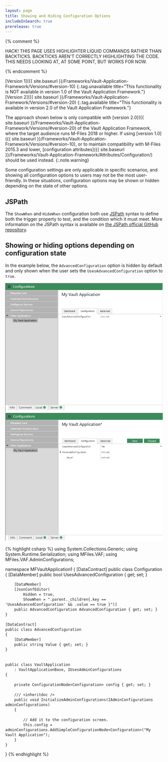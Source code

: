 ```yaml
---
layout: page
title: Showing and Hiding Configuration Options
includeInSearch: true
prerelease: true
---
```


{% comment %}

HACK!
THIS PAGE USES HIGHLIGHTER LIQUID COMMANDS RATHER THAN BACKTICKS.
BACKTICKS AREN'T CORRECTLY HIGHLIGHTING THE CODE.
THIS NEEDS LOOKING AT, AT SOME POINT, BUT WORKS FOR NOW.

{% endcomment %}

[Version 1]({{ site.baseurl }}/Frameworks/Vault-Application-Framework/Versions/#version-10)
{:.tag.unavailable title="This functionality is NOT available in version 1.0 of the Vault Application Framework."}
[Version 2]({{ site.baseurl }}/Frameworks/Vault-Application-Framework/Versions/#version-20)
{:.tag.available title="This functionality is available in version 2.0 of the Vault Application Framework."}

The approach shown below is only compatible with [version 2.0]({{ site.baseurl }}/Frameworks/Vault-Application-Framework/Versions/#version-20) of the Vault Application Framework, where the target audience runs M-Files 2018 or higher.  If using [version 1.0]({{ site.baseurl }}/Frameworks/Vault-Application-Framework/Versions/#version-10), or to maintain compatibility with M-Files 2015.3 and lower, [configuration attributes]({{ site.baseurl }}/Frameworks/Vault-Application-Framework/Attributes/Configuration/) should be used instead.
{:.note.warning}

Some configuration settings are only applicable in specific scenarios, and showing all configuration options to users may not be the most user-friendly.  In these situations, configuration options may be shown or hidden depending on the state of other options.

## JSPath

The `ShowWhen` and `HideWhen` configuration both use [JSPath](https://github.com/dfilatov/jspath) syntax to define both the trigger property to test, and the condition which it must meet.  More information on the JSPath syntax is available on [the JSPath official GitHub repository](https://github.com/dfilatov/jspath).

## Showing or hiding options depending on configuration state

In the example below, the `AdvancedConfiguration` option is hidden by default and only shown when the user sets the `UsesAdvancedConfiguration` option to `true`.

![Advanced configuration options hidden](showing-options-1.png)
![Advanced configuration options shown](showing-options-2.png)

{% highlight csharp %}
using System.Collections.Generic;
using System.Runtime.Serialization;
using MFiles.VAF;
using MFiles.VAF.AdminConfigurations;

namespace MFVaultApplication1
{
	[DataContract]
	public class Configuration
	{
		[DataMember]
		public bool UsesAdvancedConfiguration { get; set; }

		[DataMember]
		[JsonConfEditor(
			Hidden = true,
			ShowWhen = ".parent._children{.key == 'UsesAdvancedConfiguration' && .value == true }")]
		public AdvancedConfiguration AdvancedConfiguration { get; set; }
	}

	[DataContract]
	public class AdvancedConfiguration
	{
		[DataMember]
		public string Value { get; set; }
	}


	public class VaultApplication
		: VaultApplicationBase, IUsesAdminConfigurations
	{

		private ConfigurationNode<Configuration> config { get; set; }

		/// <inheritdoc />
		public void InitializeAdminConfigurations(IAdminConfigurations adminConfigurations)
		{

			// Add it to the configuration screen.
			this.config = adminConfigurations.AddSimpleConfigurationNode<Configuration>("My Vault Application");
		}
	}
}
{% endhighlight %}
